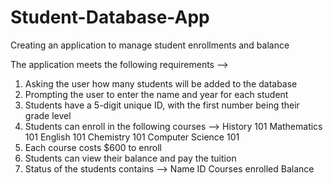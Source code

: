 # Student-Database-App
 Creating an application to manage student enrollments and balance

 The application meets the following requirements -->
   1. Asking the user how many students will be added to the database
   2. Prompting the user to enter the name and year for each student
   3. Students have a 5-digit unique ID, with the first number being their grade level
   4. Students can enroll in the following courses -->
         History 101
         Mathematics 101
         English 101
         Chemistry 101
         Computer Science 101
   5. Each course costs $600 to enroll
   6. Students can view their balance and pay the tuition
   7. Status of the students contains -->
         Name
         ID
         Courses enrolled
         Balance

